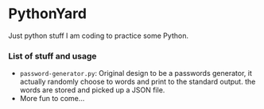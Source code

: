 # PythonYard
Just python stuff I am coding to practice some Python.

### List of stuff and usage

 - `password-generator.py`: Original design to be a passwords generator, it
 actually randomly choose to words and print to the standard output. the words
 are stored and picked up a JSON file.
 - More fun to come...
